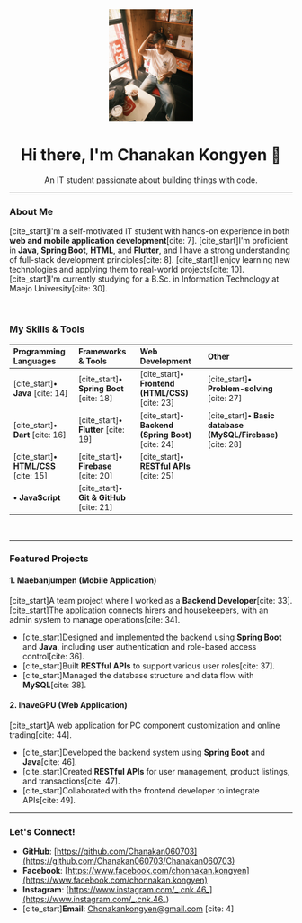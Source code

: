 <div align="center">
  <img src="https://github.com/Chanakan060703/Chanakan060703/blob/3efb4bf750fef237ab05c0e39807775bcf69eca8/profile.jpg" width="150px" alt="Chanakan's Profile Picture" />
  <h1>Hi there, I'm Chanakan Kongyen 👋</h1>
  <p>An IT student passionate about building things with code.</p>
</div>

---

### About Me

[cite_start]I'm a self-motivated IT student with hands-on experience in both **web and mobile application development**[cite: 7]. [cite_start]I'm proficient in **Java**, **Spring Boot**, **HTML**, and **Flutter**, and I have a strong understanding of full-stack development principles[cite: 8]. [cite_start]I enjoy learning new technologies and applying them to real-world projects[cite: 10]. [cite_start]I'm currently studying for a B.Sc. in Information Technology at Maejo University[cite: 30].

<br>

### My Skills & Tools

| Programming Languages | Frameworks & Tools | Web Development | Other |
| :--- | :--- | :--- | :--- |
| [cite_start]**• Java** [cite: 14] | [cite_start]**• Spring Boot** [cite: 18] | [cite_start]**• Frontend (HTML/CSS)** [cite: 23] | [cite_start]**• Problem-solving** [cite: 27] |
| [cite_start]**• Dart** [cite: 16] | [cite_start]**• Flutter** [cite: 19] | [cite_start]**• Backend (Spring Boot)** [cite: 24] | [cite_start]**• Basic database (MySQL/Firebase)** [cite: 28] |
| [cite_start]**• HTML/CSS** [cite: 15] | [cite_start]**• Firebase** [cite: 20] | [cite_start]**• RESTful APIs** [cite: 25] | |
| **• JavaScript** | [cite_start]**• Git & GitHub** [cite: 21] | | |

<br>

---

### Featured Projects

#### 1. Maebanjumpen (Mobile Application)

[cite_start]A team project where I worked as a **Backend Developer**[cite: 33]. [cite_start]The application connects hirers and housekeepers, with an admin system to manage operations[cite: 34].

* [cite_start]Designed and implemented the backend using **Spring Boot** and **Java**, including user authentication and role-based access control[cite: 36].
* [cite_start]Built **RESTful APIs** to support various user roles[cite: 37].
* [cite_start]Managed the database structure and data flow with **MySQL**[cite: 38].

#### 2. IhaveGPU (Web Application)

[cite_start]A web application for PC component customization and online trading[cite: 44].

* [cite_start]Developed the backend system using **Spring Boot** and **Java**[cite: 46].
* [cite_start]Created **RESTful APIs** for user management, product listings, and transactions[cite: 47].
* [cite_start]Collaborated with the frontend developer to integrate APIs[cite: 49].

---

### Let's Connect!

* **GitHub**: [https://github.com/Chanakan060703](https://github.com/Chanakan060703/Chanakan060703)
* **Facebook**: [https://www.facebook.com/chonnakan.kongyen](https://www.facebook.com/chonnakan.kongyen)
* **Instagram**: [https://www.instagram.com/_.cnk.46_](https://www.instagram.com/_.cnk.46_)
* [cite_start]**Email**: Chonakankongyen@gmail.com [cite: 4]
